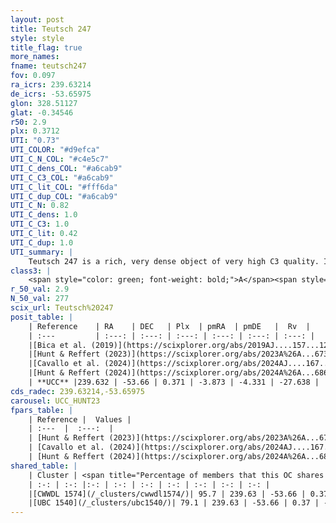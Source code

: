 ```yaml
---
layout: post
title: Teutsch 247
style: style
title_flag: true
more_names: 
fname: teutsch247
fov: 0.097
ra_icrs: 239.63214
de_icrs: -53.65975
glon: 328.51127
glat: -0.34546
r50: 2.9
plx: 0.3712
UTI: "0.73"
UTI_COLOR: "#d9efca"
UTI_C_N_COL: "#c4e5c7"
UTI_C_dens_COL: "#a6cab9"
UTI_C_C3_COL: "#a6cab9"
UTI_C_lit_COL: "#fff6da"
UTI_C_dup_COL: "#a6cab9"
UTI_C_N: 0.82
UTI_C_dens: 1.0
UTI_C_C3: 1.0
UTI_C_lit: 0.42
UTI_C_dup: 1.0
UTI_summary: |
    Teutsch 247 is a rich, very dense object of very high C3 quality. It is poorly studied in the literature. This object shares a large percentage of members with 2 later reported entries.
class3: |
    <span style="color: green; font-weight: bold;">A</span><span style="color: green; font-weight: bold;">A</span>
r_50_val: 2.9
N_50_val: 277
scix_url: Teutsch%20247
posit_table: |
    | Reference    | RA    | DEC   | Plx  | pmRA  | pmDE   |  Rv  |
    | :---         | :---: | :---: | :---: | :---: | :---: | :---: |
    |[Bica et al. (2019)](https://scixplorer.org/abs/2019AJ....157...12B) | 239.618 | -53.655 | -- | -- | -- | -- |
    |[Hunt & Reffert (2023)](https://scixplorer.org/abs/2023A%26A...673A.114H) | 239.619 | -53.657 | 0.371 | -3.87 | -4.33 | 42.346 |
    |[Cavallo et al. (2024)](https://scixplorer.org/abs/2024AJ....167...12C) | 239.643 | -53.654 | 0.371 | -- | -- | -- |
    |[Hunt & Reffert (2024)](https://scixplorer.org/abs/2024A%26A...686A..42H) | 239.619 | -53.657 | 0.371 | -3.87 | -4.33 | 42.346 |
    | **UCC** |239.632 | -53.66 | 0.371 | -3.873 | -4.331 | -27.638 | 
cds_radec: 239.63214,-53.65975
carousel: UCC_HUNT23
fpars_table: |
    | Reference |  Values |
    | :---  |  :---:  |
    | [Hunt & Reffert (2023)](https://scixplorer.org/abs/2023A%26A...673A.114H) | `AV50=3.723, diffAV50=2.53, MOD50=11.987, logAge50=7.756` |
    | [Cavallo et al. (2024)](https://scixplorer.org/abs/2024AJ....167...12C) | `AV50=3.89, dMod50=12.71, logAge50=7.5, [Fe/H]50=0.45` |
    | [Hunt & Reffert (2024)](https://scixplorer.org/abs/2024A%26A...686A..42H) | `MassJ=2125.25` |
shared_table: |
    | Cluster | <span title="Percentage of members that this OC shares with the ones listed">%</span>   | RA   | DEC   | Plx   | pmRA  | pmDE  | Rv | UTI |
    | :-: | :-: |:-: | :-: | :-: | :-: | :-: | :-: | :-: |
    |[CWWDL 1574](/_clusters/cwwdl1574/)| 95.7 | 239.63 | -53.66 | 0.37 | -3.87 | -4.33 | -27.64 |0.03 |
    |[UBC 1540](/_clusters/ubc1540/)| 79.1 | 239.63 | -53.66 | 0.37 | -3.87 | -4.34 | 23.17 |0.0 |
---
```

